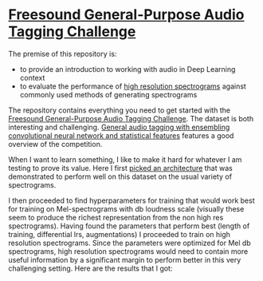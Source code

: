 # [Freesound General-Purpose Audio Tagging Challenge](https://www.kaggle.com/c/freesound-audio-tagging/overview)

The premise of this repository is:
* to provide an introduction to working with audio in Deep Learning context
* to evaluate the performance of [high resolution spectrograms](https://github.com/earthspecies/spectral_hyperresolution) against commonly used methods of generating spectrograms

The repository contains everything you need to get started with the [Freesound General-Purpose Audio Tagging Challenge](https://www.kaggle.com/c/freesound-audio-tagging/overview). The dataset is both interesting and challenging. [General audio tagging with ensembling convolutional neural network and statistical features](https://arxiv.org/abs/1810.12832) features a good overview of the competition.

When I want to learn something, I like to make it hard for whatever I am testing to prove its value. Here I first [picked an architecture](https://www.kaggle.com/c/freesound-audio-tagging/discussion/62634) that was demonstrated to perform well on this dataset on the usual variety of spectrograms.

I then proceeded to find hyperparameters for training that would work best for training on Mel-spectrograms with db loudness scale (visually these seem to produce the richest representation from the non high res spectrograms). Having found the parameters that perform best (length of training, differential lrs, augmentations) I proceeded to train on high resolution spectrograms. Since the parameters were optimized for Mel db spectrograms, high resolution spectrograms would need to contain more useful information by a significant margin to perform better in this very challenging setting. Here are the results that I got:

